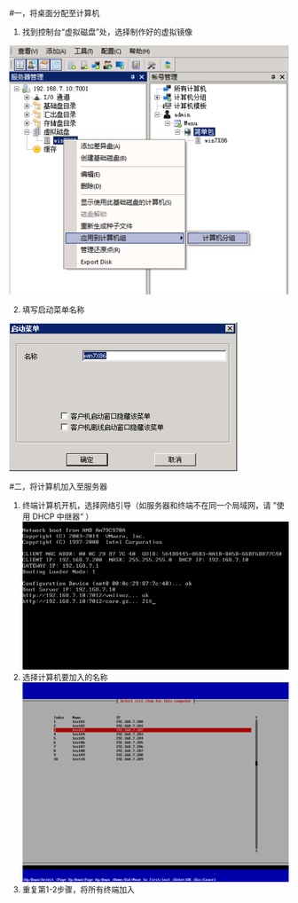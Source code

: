 #一，将桌面分配至计算机

1. 找到控制台“虚拟磁盘”处，选择制作好的虚拟镜像

![](/assets/25-1.png)

2. 填写启动菜单名称

![](/assets/25-2.png)



#二，将计算机加入至服务器

1. 终端计算机开机，选择网络引导（如服务器和终端不在同一个局域网，请 ”使用 DHCP 中继器“ ）
![](/assets/25-3.png)
2. 选择计算机要加入的名称
![](/assets/25-4.png)
3.  重复第1-2步骤，将所有终端加入
